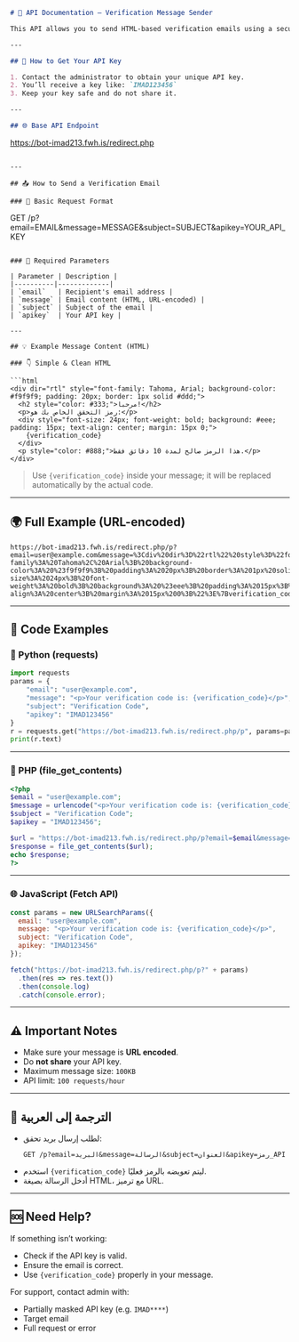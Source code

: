 ```markdown
# 📧 API Documentation — Verification Message Sender

This API allows you to send HTML-based verification emails using a secure token.

---

## 🔑 How to Get Your API Key

1. Contact the administrator to obtain your unique API key.
2. You’ll receive a key like: `IMAD123456`
3. Keep your key safe and do not share it.

---

## 🌐 Base API Endpoint

```
https://bot-imad213.fwh.is/redirect.php
```

---

## 📤 How to Send a Verification Email

### 🧾 Basic Request Format

```
GET /p?email=EMAIL&message=MESSAGE&subject=SUBJECT&apikey=YOUR_API_KEY
```

### 📌 Required Parameters

| Parameter | Description |
|----------|-------------|
| `email`   | Recipient's email address |
| `message` | Email content (HTML, URL-encoded) |
| `subject` | Subject of the email |
| `apikey`  | Your API key |

---

## 💡 Example Message Content (HTML)

### 👇 Simple & Clean HTML

```html
<div dir="rtl" style="font-family: Tahoma, Arial; background-color: #f9f9f9; padding: 20px; border: 1px solid #ddd;">
  <h2 style="color: #333;">مرحبا!</h2>
  <p>رمز التحقق الخاص بك هو:</p>
  <div style="font-size: 24px; font-weight: bold; background: #eee; padding: 15px; text-align: center; margin: 15px 0;">
    {verification_code}
  </div>
  <p style="color: #888;">هذا الرمز صالح لمدة 10 دقائق فقط.</p>
</div>
```

> Use `{verification_code}` inside your message; it will be replaced automatically by the actual code.

---

## 🌍 Full Example (URL-encoded)

```
https://bot-imad213.fwh.is/redirect.php/p?email=user@example.com&message=%3Cdiv%20dir%3D%22rtl%22%20style%3D%22font-family%3A%20Tahoma%2C%20Arial%3B%20background-color%3A%20%23f9f9f9%3B%20padding%3A%2020px%3B%20border%3A%201px%20solid%20%23ddd%3B%22%3E%3Ch2%20style%3D%22color%3A%20%23333%3B%22%3E%D9%85%D8%B1%D8%AD%D8%A8%D8%A7!%3C/h2%3E%3Cp%3E%D8%B1%D9%85%D8%B2%20%D8%A7%D9%84%D8%AA%D8%AD%D9%82%D9%82%20%D8%A7%D9%84%D8%AE%D8%A7%D8%B5%20%D8%A8%D9%83%20%D9%87%D9%88%3A%3C/p%3E%3Cdiv%20style%3D%22font-size%3A%2024px%3B%20font-weight%3A%20bold%3B%20background%3A%20%23eee%3B%20padding%3A%2015px%3B%20text-align%3A%20center%3B%20margin%3A%2015px%200%3B%22%3E%7Bverification_code%7D%3C/div%3E%3Cp%20style%3D%22color%3A%20%23888%3B%22%3E%D9%87%D8%B0%D8%A7%20%D8%A7%D9%84%D8%B1%D9%85%D8%B2%20%D8%B5%D8%A7%D9%84%D8%AD%20%D9%84%D9%85%D8%AF%D8%A9%2010%20%D8%AF%D9%82%D8%A7%D8%A6%D9%82%20%D9%81%D9%82%D8%B7.%3C/p%3E%3C/div%3E&subject=رمز%20التحقق&apikey=IMAD123456
```

---

## 🧪 Code Examples

### 🐍 Python (requests)
```python
import requests
params = {
    "email": "user@example.com",
    "message": "<p>Your verification code is: {verification_code}</p>",
    "subject": "Verification Code",
    "apikey": "IMAD123456"
}
r = requests.get("https://bot-imad213.fwh.is/redirect.php/p", params=params)
print(r.text)
```

---

### 🐘 PHP (file_get_contents)
```php
<?php
$email = "user@example.com";
$message = urlencode("<p>Your verification code is: {verification_code}</p>");
$subject = "Verification Code";
$apikey = "IMAD123456";

$url = "https://bot-imad213.fwh.is/redirect.php/p?email=$email&message=$message&subject=$subject&apikey=$apikey";
$response = file_get_contents($url);
echo $response;
?>
```

---

### 🌐 JavaScript (Fetch API)
```js
const params = new URLSearchParams({
  email: "user@example.com",
  message: "<p>Your verification code is: {verification_code}</p>",
  subject: "Verification Code",
  apikey: "IMAD123456"
});

fetch("https://bot-imad213.fwh.is/redirect.php/p?" + params)
  .then(res => res.text())
  .then(console.log)
  .catch(console.error);
```

---

## ⚠️ Important Notes

- Make sure your message is **URL encoded**.
- Do **not share** your API key.
- Maximum message size: `100KB`
- API limit: `100 requests/hour`

---

## 📘 الترجمة إلى العربية

- لطلب إرسال بريد تحقق:
  ```
  GET /p?email=البريد&message=الرسالة&subject=العنوان&apikey=رمز_API
  ```
- استخدم `{verification_code}` ليتم تعويضه بالرمز فعليًا.
- أدخل الرسالة بصيغة HTML، مع ترميز URL.

---

## 🆘 Need Help?

If something isn’t working:
- Check if the API key is valid.
- Ensure the email is correct.
- Use `{verification_code}` properly in your message.

For support, contact admin with:
- Partially masked API key (e.g. `IMAD****`)
- Target email
- Full request or error
```
